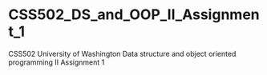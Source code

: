 # CSS502_DS_and_OOP_II_Assignment_1
CSS502 University of Washington Data structure and object oriented programming II Assignment 1
